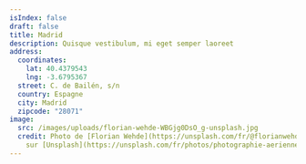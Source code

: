 ```yaml
---
isIndex: false
draft: false
title: Madrid
description: Quisque vestibulum, mi eget semper laoreet
address:
  coordinates:
    lat: 40.4379543
    lng: -3.6795367
  street: C. de Bailén, s/n
  country: Espagne
  city: Madrid
  zipcode: "28071"
image:
  src: /images/uploads/florian-wehde-WBGjg0DsO_g-unsplash.jpg
  credit: Photo de [Florian Wehde](https://unsplash.com/fr/@florianwehde?utm_content=creditCopyText&utm_medium=referral&utm_source=unsplash)
    sur [Unsplash](https://unsplash.com/fr/photos/photographie-aerienne-de-vehicules-passant-entre-des-immeubles-de-grande-hauteur-WBGjg0DsO_g?utm_content=creditCopyText&utm_medium=referral&utm_source=unsplash)
---
```

